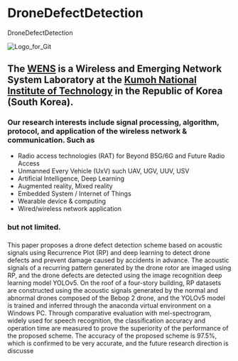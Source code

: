 # DroneDefectDetection
DroneDefectDetection


![Logo_for_Git](https://github.com/WENS-KIT/Altitude-based-Automatic-Tiling-Algorithm-for-Small-Object-Detection/assets/96454461/c66d7644-a9b7-4d77-a0db-46105f4b0aaa)
<!-- change the link of the logo which on your repo. -->

## The [WENS](https://wens.kumoh.ac.kr/) is a  Wireless and Emerging Network System Laboratory at the [Kumoh National Institute of Technology](https://eng.kumoh.ac.kr/) in the Republic of Korea (South Korea). 

### Our research interests include signal processing, algorithm, protocol, and application of the wireless network & communication. Such as 
* Radio access technologies (RAT) for Beyond B5G/6G and Future Radio Access
* Unmanned Every Vehicle (UxV) such UAV, UGV, UUV, USV 
* Artificial Intelligence, Deep Learning  
* Augmented reality, Mixed reality 
* Embedded System / Internet of Things
* Wearable device & computing
* Wired/wireless network application   
### but not limited.

### <!-- Note here the introduce of the repo or docker image. -->

This paper proposes a drone defect detection scheme based on acoustic signals using Recurrence Plot (RP)
and deep learning to detect drone defects and prevent damage caused by accidents in advance. The acoustic
signals of a recurring pattern generated by the drone rotor are imaged using RP, and the drone defects are
detected using the image recognition deep learning model YOLOv5. On the roof of a four-story building, RP
datasets are constructed using the acoustic signals generated by the normal and abnormal drones composed of
the Bebop 2 drone, and the YOLOv5 model is trained and inferred through the anaconda virtual environment
on a Windows PC. Through comparative evaluation with mel-spectrogram, widely used for speech recognition,
the classification accuracy and operation time are measured to prove the superiority of the performance of the
proposed scheme. The accuracy of the proposed scheme is 97.5%, which is confirmed to be very accurate, and
the future research direction is discusse
